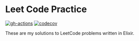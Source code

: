# Leet Code Practice

[![gh-actions](https://github.com/terenceponce/leetcode/workflows/CI/badge.svg)](https://github.com/terenceponce/leetcode/actions?workflow=CI)
[![codecov](https://codecov.io/gh/terenceponce/leetcode/graph/badge.svg?token=c4ynvTR4W3)](https://codecov.io/gh/terenceponce/leetcode)

These are my solutions to LeetCode problems written in Elixir.
